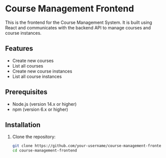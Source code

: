 # Course Management Frontend

This is the frontend for the Course Management System. It is built using React and communicates with the backend API to manage courses and course instances.

## Features

- Create new courses
- List all courses
- Create new course instances
- List all course instances

## Prerequisites

- Node.js (version 14.x or higher)
- npm (version 6.x or higher)

## Installation

1. Clone the repository:

   ```bash
   git clone https://github.com/your-username/course-management-frontend.git
   cd course-management-frontend

